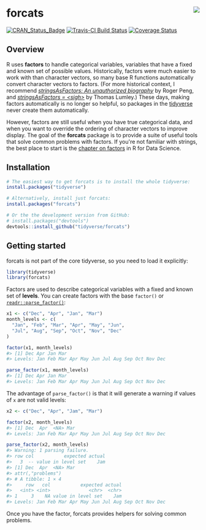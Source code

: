 
<!-- README.md is generated from README.Rmd. Please edit that file -->
forcats <img src="logo.png" align="right" />
============================================

[![CRAN\_Status\_Badge](http://www.r-pkg.org/badges/version/forcats)](https://cran.r-project.org/package=forcats) [![Travis-CI Build Status](https://travis-ci.org/tidyverse/forcats.svg?branch=master)](https://travis-ci.org/tidyverse/forcats) [![Coverage Status](https://img.shields.io/codecov/c/github/tidyverse/forcats/master.svg)](https://codecov.io/github/tidyverse/forcats?branch=master)

Overview
--------

R uses **factors** to handle categorical variables, variables that have a fixed and known set of possible values. Historically, factors were much easier to work with than character vectors, so many base R functions automatically convert character vectors to factors. (For more historical context, I recommend [*stringsAsFactors: An unauthorized biography*](http://simplystatistics.org/2015/07/24/stringsasfactors-an-unauthorized-biography/) by Roger Peng, and [*stringsAsFactors = &lt;sigh&gt;*](http://notstatschat.tumblr.com/post/124987394001/stringsasfactors-sigh) by Thomas Lumley.) These days, making factors automatically is no longer so helpful, so packages in the [tidyverse](http://tidyverse.org) never create them automatically.

However, factors are still useful when you have true categorical data, and when you want to override the ordering of character vectors to improve display. The goal of the **forcats** package is to provide a suite of useful tools that solve common problems with factors. If you're not familiar with strings, the best place to start is the [chapter on factors](http://r4ds.had.co.nz/factors.html) in R for Data Science.

Installation
------------

``` r
# The easiest way to get forcats is to install the whole tidyverse:
install.packages("tidyverse")

# Alternatively, install just forcats:
install.packages("forcats")

# Or the the development version from GitHub:
# install.packages("devtools")
devtools::install_github("tidyverse/forcats")
```

Getting started
---------------

forcats is not part of the core tidyverse, so you need to load it explicitly:

``` r
library(tidyverse)
library(forcats)
```

Factors are used to describe categorical variables with a fixed and known set of **levels**. You can create factors with the base `factor()` or [`readr::parse_factor()`](http://readr.tidyverse.org/reference/parse_factor.html):

``` r
x1 <- c("Dec", "Apr", "Jan", "Mar")
month_levels <- c(
  "Jan", "Feb", "Mar", "Apr", "May", "Jun", 
  "Jul", "Aug", "Sep", "Oct", "Nov", "Dec"
)

factor(x1, month_levels)
#> [1] Dec Apr Jan Mar
#> Levels: Jan Feb Mar Apr May Jun Jul Aug Sep Oct Nov Dec

parse_factor(x1, month_levels)
#> [1] Dec Apr Jan Mar
#> Levels: Jan Feb Mar Apr May Jun Jul Aug Sep Oct Nov Dec
```

The advantage of `parse_factor()` is that it will generate a warning if values of `x` are not valid levels:

``` r
x2 <- c("Dec", "Apr", "Jam", "Mar")

factor(x2, month_levels)
#> [1] Dec  Apr  <NA> Mar 
#> Levels: Jan Feb Mar Apr May Jun Jul Aug Sep Oct Nov Dec

parse_factor(x2, month_levels)
#> Warning: 1 parsing failure.
#> row col           expected actual
#>   3  -- value in level set    Jam
#> [1] Dec  Apr  <NA> Mar 
#> attr(,"problems")
#> # A tibble: 1 × 4
#>     row   col           expected actual
#>   <int> <int>              <chr>  <chr>
#> 1     3    NA value in level set    Jam
#> Levels: Jan Feb Mar Apr May Jun Jul Aug Sep Oct Nov Dec
```

Once you have the factor, forcats provides helpers for solving common problems.

